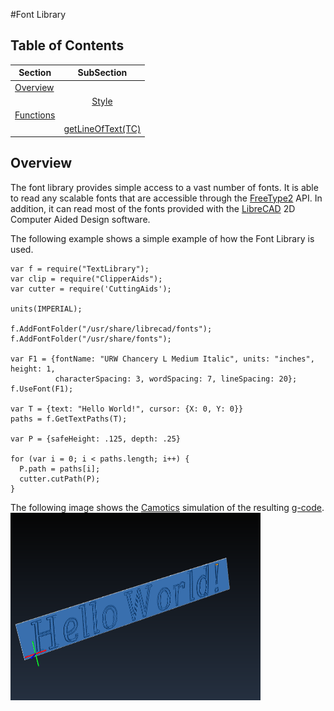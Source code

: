 #Font Library

## Table of Contents <a name = 'Table of Contents' />

| Section              | SubSection                                              |
|----------------------|:-------------------------------------------------------:|
|[Overview](#Overview) |                                                         |
|                      |[Style](#OverviewStyle)                                  |
|[Functions](#Functions)|                                                        |
|                      |[getLineOfText(TC)](#getLineOfText)                      |

## Overview <a name = 'Overview' />

The font library provides simple access to a vast number of fonts.  It is able to read any scalable fonts that are accessible through the [FreeType2](http://www.freetype.org/) API.  In addition, it can read most of the fonts provided with the [LibreCAD](http://librecad.org/cms/home.html) 2D Computer Aided Design software.

The following example shows a simple example of how the Font Library is used.
```
var f = require("TextLibrary");
var clip = require("ClipperAids");
var cutter = require('CuttingAids');

units(IMPERIAL);

f.AddFontFolder("/usr/share/librecad/fonts");
f.AddFontFolder("/usr/share/fonts");

var F1 = {fontName: "URW Chancery L Medium Italic", units: "inches", height: 1,
          characterSpacing: 3, wordSpacing: 7, lineSpacing: 20};
f.UseFont(F1);

var T = {text: "Hello World!", cursor: {X: 0, Y: 0}}
paths = f.GetTextPaths(T);

var P = {safeHeight: .125, depth: .25}

for (var i = 0; i < paths.length; i++) {
  P.path = paths[i];
  cutter.cutPath(P);
}
```
The following image shows the [Camotics](http://openscam.org) simulation of the resulting [g-code](http:reprap.org/wiki/G-code).
<img src = "https://github.com/buildbotics/tpl-docs/blob/master/images/FontLibraryExample.png" height="300" width = "400">
